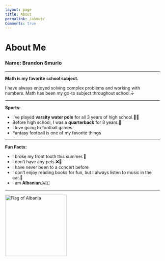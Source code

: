 ```yaml
---
layout: page
title: About
permalink: /about/
Comments: true
---
```


# About Me

### Name: Brandon Smurlo

---

**Math is my favorite school subject.**

I have always enjoyed solving complex problems and working with numbers. Math has been my go-to subject throughout school.➗

---

**Sports:**  
- I’ve played **varsity water polo** for all 3 years of high school.🤽‍♂️
- Before high school, I was a **quarterback** for 8 years.🏈
- I love going to football games
- Fantasy football is one of my favorite things

---

**Fun Facts:**
- I broke my front tooth this summer.🦷
- I don’t have any pets.❌🐶
- I have never been to a concert before
- I don’t enjoy reading books for fun, but I always listen to music in the car.🌟
- I am **Albanian**.🇦🇱

---

<img src="https://cdn.britannica.com/00/6200-004-42B7690E/Flag-Albania.jpg" alt="Flag of Albania" style="width: 200px; height: auto;">


